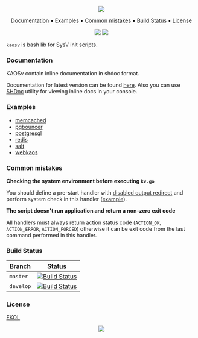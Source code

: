 <p align="center"><a href="#readme"><img src="https://gh.kaos.st/kaosv.svg"/></a></p>

<p align="center"><a href="#documentation">Documentation</a> • <a href="#examples">Examples</a> • <a href="#common-mistakes">Common mistakes</a> • <a href="#build-status">Build Status</a> • <a href="#license">License</a></p>

<p align="center">
  <a href="https://travis-ci.com/essentialkaos/kaosv"><img src="https://travis-ci.com/essentialkaos/kaosv.svg"></a>
  <a href="#license"><img src="https://gh.kaos.st/ekol.svg"></a>
</p>

`kaosv` is bash lib for SysV init scripts.

### Documentation

KAOSv contain inline documentation in shdoc format.

Documentation for latest version can be found [here](https://docs.kaos.st/kaosv/latest/). Also you can use [SHDoc](https://github.com/essentialkaos/shdoc) utility for viewing inline docs in your console.

### Examples

* [memcached](https://github.com/essentialkaos/kaos-repo/blob/master/specs/memcached/SOURCES/memcached.init)
* [pgbouncer](https://github.com/essentialkaos/kaos-repo/blob/master/specs/pgbouncer/SOURCES/pgbouncer.init)
* [postgresql](https://github.com/essentialkaos/kaos-repo/blob/master/specs/postgresql-11/SOURCES/postgresql.init)
* [redis](https://github.com/essentialkaos/kaos-repo/blob/master/specs/redis/SOURCES/redis.init)
* [salt](https://github.com/essentialkaos/kaos-repo/blob/master/specs/salt/SOURCES/salt-master.init)
* [webkaos](https://github.com/essentialkaos/webkaos/blob/master/SOURCES/webkaos.init)

### Common mistakes

**Checking the system environment before executing `kv.go`**

You should define a pre-start handler with [disabled output redirect](https://docs.kaos.st/kaosv/2.15.3/#491) and perform system check in this handler ([example](https://github.com/essentialkaos/kaos-repo/blob/master/specs/pgbouncer/SOURCES/pgbouncer.init#L86)).


**The script doesn't run application and return a non-zero exit code**

All handlers must always return action status code (`ACTION_OK`, `ACTION_ERROR`, `ACTION_FORCED`) otherwise it can be exit code from the last command performed in this handler.

### Build Status

| Branch | Status |
|--------|--------|
| `master` | [![Build Status](https://travis-ci.com/essentialkaos/kaosv.svg?branch=master)](https://travis-ci.com/essentialkaos/kaosv) |
| `develop` | [![Build Status](https://travis-ci.com/essentialkaos/kaosv.svg?branch=develop)](https://travis-ci.com/essentialkaos/kaosv) |

### License

[EKOL](https://essentialkaos.com/ekol)

<p align="center"><a href="https://essentialkaos.com"><img src="https://gh.kaos.st/ekgh.svg"/></a></p>

